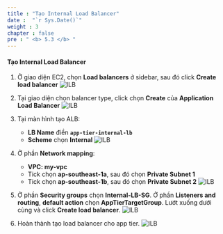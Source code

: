 ```yaml
---
title : "Tạo Internal Load Balancer"
date :  "`r Sys.Date()`" 
weight : 3
chapter : false
pre : " <b> 5.3 </b> "
---
```


#### Tạo Internal Load Balancer
1. Ở giao diện EC2, chọn **Load balancers** ở sidebar, sau đó click **Create load balancer**
![ILB](/images/5-3/01.png?width=50pc)

2. Tại giao diện chọn balancer type, click chọn **Create** của **Application Load Balancer**
![ILB](/images/5-3/02.png?width=50pc)

3. Tại màn hình tạo ALB:
    - **LB Name** điền **`app-tier-internal-lb`**
    - **Scheme** chọn **Internal**
![ILB](/images/5-3/03.png?width=50pc)

4. Ở phần **Network mapping**:
    - **VPC: my-vpc**
    - Tick chọn **ap-southeast-1a**, sau đó chọn **Private Subnet 1**
    - Tick chọn **ap-southeast-1b**, sau đó chọn **Private Subnet 2**
![ILB](/images/5-3/04.png?width=50pc)

5. Ở phần **Security groups** chọn **Internal-LB-SG**. Ở phần **Listeners and routing**, **default action** chọn **AppTierTargetGroup**. Lướt xuống dưới cùng và click **Create load balancer**.
![ILB](/images/5-3/05.png?width=50pc)

6. Hoàn thành tạo load balancer cho app tier.
![ILB](/images/5-3/06.png?width=50pc)